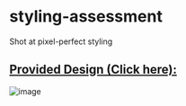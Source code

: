 # styling-assessment
Shot at pixel-perfect styling

## [Provided Design (Click here):](https://drive.google.com/file/d/1MVZR8uV9NSnEC-8nxW1HS5iqZ1Dmg_97/view?usp=sharing)
![image](https://github.com/mishs/styling-assessment/assets/26908445/6b3df4dd-eacc-4055-b4ef-66ee989b1f88)
